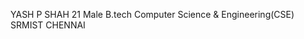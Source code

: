 YASH P SHAH
21 Male
B.tech 
Computer Science & Engineering(CSE)
SRMIST CHENNAI
<!---
YashPShah2001/YashPShah2001 is a ✨ special ✨ repository because its `README.md` (this file) appears on your GitHub profile.
You can click the Preview link to take a look at your changes.
--->
